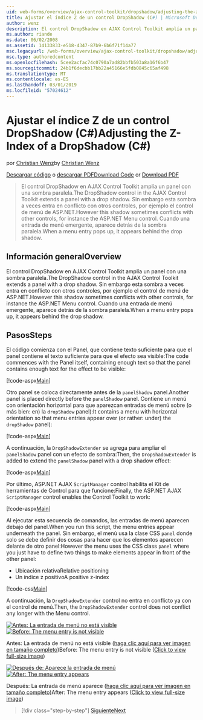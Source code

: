 ```yaml
---
uid: web-forms/overview/ajax-control-toolkit/dropshadow/adjusting-the-z-index-of-a-dropshadow-cs
title: Ajustar el índice Z de un control DropShadow (C#) | Microsoft Docs
author: wenz
description: El control DropShadow en AJAX Control Toolkit amplía un panel con una sombra paralela. Sin embargo esta sombra a veces entra en conflicto con otros controles para insta...
ms.author: riande
ms.date: 06/02/2008
ms.assetid: 14133833-e518-4347-87b9-6b6f71f14a77
msc.legacyurl: /web-forms/overview/ajax-control-toolkit/dropshadow/adjusting-the-z-index-of-a-dropshadow-cs
msc.type: authoredcontent
ms.openlocfilehash: 5cee2acfac74c0790a7ad82bbfb503a8a16f6b47
ms.sourcegitcommit: 24b1f6decbb17bb22a45166e5fdb0845c65af498
ms.translationtype: MT
ms.contentlocale: es-ES
ms.lasthandoff: 03/01/2019
ms.locfileid: "57024612"
---
```

<a name="adjusting-the-z-index-of-a-dropshadow-c"></a><span data-ttu-id="84d29-104">Ajustar el índice Z de un control DropShadow (C#)</span><span class="sxs-lookup"><span data-stu-id="84d29-104">Adjusting the Z-Index of a DropShadow (C#)</span></span>
====================
<span data-ttu-id="84d29-105">por [Christian Wenz](https://github.com/wenz)</span><span class="sxs-lookup"><span data-stu-id="84d29-105">by [Christian Wenz](https://github.com/wenz)</span></span>

<span data-ttu-id="84d29-106">[Descargar código](http://download.microsoft.com/download/5/1/6/51652a81-500b-4f6b-88d3-617103e7941e/DropShadow1.cs.zip) o [descargar PDF](http://download.microsoft.com/download/b/6/a/b6ae89ee-df69-4c87-9bfb-ad1eb2b23373/dropshadow1CS.pdf)</span><span class="sxs-lookup"><span data-stu-id="84d29-106">[Download Code](http://download.microsoft.com/download/5/1/6/51652a81-500b-4f6b-88d3-617103e7941e/DropShadow1.cs.zip) or [Download PDF](http://download.microsoft.com/download/b/6/a/b6ae89ee-df69-4c87-9bfb-ad1eb2b23373/dropshadow1CS.pdf)</span></span>

> <span data-ttu-id="84d29-107">El control DropShadow en AJAX Control Toolkit amplía un panel con una sombra paralela.</span><span class="sxs-lookup"><span data-stu-id="84d29-107">The DropShadow control in the AJAX Control Toolkit extends a panel with a drop shadow.</span></span> <span data-ttu-id="84d29-108">Sin embargo esta sombra a veces entra en conflicto con otros controles, por ejemplo el control de menú de ASP.NET.</span><span class="sxs-lookup"><span data-stu-id="84d29-108">However this shadow sometimes conflicts with other controls, for instance the ASP.NET Menu control.</span></span> <span data-ttu-id="84d29-109">Cuando una entrada de menú emergente, aparece detrás de la sombra paralela.</span><span class="sxs-lookup"><span data-stu-id="84d29-109">When a menu entry pops up, it appears behind the drop shadow.</span></span>


## <a name="overview"></a><span data-ttu-id="84d29-110">Información general</span><span class="sxs-lookup"><span data-stu-id="84d29-110">Overview</span></span>

<span data-ttu-id="84d29-111">El control DropShadow en AJAX Control Toolkit amplía un panel con una sombra paralela.</span><span class="sxs-lookup"><span data-stu-id="84d29-111">The DropShadow control in the AJAX Control Toolkit extends a panel with a drop shadow.</span></span> <span data-ttu-id="84d29-112">Sin embargo esta sombra a veces entra en conflicto con otros controles, por ejemplo el control de menú de ASP.NET.</span><span class="sxs-lookup"><span data-stu-id="84d29-112">However this shadow sometimes conflicts with other controls, for instance the ASP.NET Menu control.</span></span> <span data-ttu-id="84d29-113">Cuando una entrada de menú emergente, aparece detrás de la sombra paralela.</span><span class="sxs-lookup"><span data-stu-id="84d29-113">When a menu entry pops up, it appears behind the drop shadow.</span></span>

## <a name="steps"></a><span data-ttu-id="84d29-114">Pasos</span><span class="sxs-lookup"><span data-stu-id="84d29-114">Steps</span></span>

<span data-ttu-id="84d29-115">El código comienza con el Panel, que contiene texto suficiente para que el panel contiene el texto suficiente para que el efecto sea visible:</span><span class="sxs-lookup"><span data-stu-id="84d29-115">The code commences with the Panel itself, containing enough text so that the panel contains enough text for the effect to be visible:</span></span>

[!code-aspx[Main](adjusting-the-z-index-of-a-dropshadow-cs/samples/sample1.aspx)]

<span data-ttu-id="84d29-116">Otro panel se coloca directamente antes de la `panelShadow` panel.</span><span class="sxs-lookup"><span data-stu-id="84d29-116">Another panel is placed directly before the `panelShadow` panel.</span></span> <span data-ttu-id="84d29-117">Contiene un menú con orientación horizontal para que aparezcan entradas de menú sobre (o más bien: en) la `dropShadow` panel):</span><span class="sxs-lookup"><span data-stu-id="84d29-117">It contains a menu with horizontal orientation so that menu entries appear over (or rather: under) the `dropShadow` panel):</span></span>

[!code-aspx[Main](adjusting-the-z-index-of-a-dropshadow-cs/samples/sample2.aspx)]

<span data-ttu-id="84d29-118">A continuación, la `DropShadowExtender` se agrega para ampliar el `panelShadow` panel con un efecto de sombra:</span><span class="sxs-lookup"><span data-stu-id="84d29-118">Then, the `DropShadowExtender` is added to extend the `panelShadow` panel with a drop shadow effect:</span></span>

[!code-aspx[Main](adjusting-the-z-index-of-a-dropshadow-cs/samples/sample3.aspx)]

<span data-ttu-id="84d29-119">Por último, ASP.NET AJAX `ScriptManager` control habilita el Kit de herramientas de Control para que funcione:</span><span class="sxs-lookup"><span data-stu-id="84d29-119">Finally, the ASP.NET AJAX `ScriptManager` control enables the Control Toolkit to work:</span></span>

[!code-aspx[Main](adjusting-the-z-index-of-a-dropshadow-cs/samples/sample4.aspx)]

<span data-ttu-id="84d29-120">Al ejecutar esta secuencia de comandos, las entradas de menú aparecen debajo del panel.</span><span class="sxs-lookup"><span data-stu-id="84d29-120">When you run this script, the menu entries appear underneath the panel.</span></span> <span data-ttu-id="84d29-121">Sin embargo, el menú usa la clase CSS `panel` donde solo se debe definir dos cosas para hacer que los elementos aparecen delante de otro panel:</span><span class="sxs-lookup"><span data-stu-id="84d29-121">However the menu uses the CSS class `panel` where you just have to define two things to make elements appear in front of the other panel:</span></span>

- <span data-ttu-id="84d29-122">Ubicación relativa</span><span class="sxs-lookup"><span data-stu-id="84d29-122">Relative positioning</span></span>
- <span data-ttu-id="84d29-123">Un índice z positivo</span><span class="sxs-lookup"><span data-stu-id="84d29-123">A positive z-index</span></span>

[!code-css[Main](adjusting-the-z-index-of-a-dropshadow-cs/samples/sample5.css)]

<span data-ttu-id="84d29-124">A continuación, la `DropShadowExtender` control no entra en conflicto ya con el control de menú.</span><span class="sxs-lookup"><span data-stu-id="84d29-124">Then, the `DropShadowExtender` control does not conflict any longer with the Menu control.</span></span>


<span data-ttu-id="84d29-125">[![Antes: La entrada de menú no está visible](adjusting-the-z-index-of-a-dropshadow-cs/_static/image2.png)](adjusting-the-z-index-of-a-dropshadow-cs/_static/image1.png)</span><span class="sxs-lookup"><span data-stu-id="84d29-125">[![Before: The menu entry is not visible](adjusting-the-z-index-of-a-dropshadow-cs/_static/image2.png)](adjusting-the-z-index-of-a-dropshadow-cs/_static/image1.png)</span></span>

<span data-ttu-id="84d29-126">Antes: La entrada de menú no está visible ([haga clic aquí para ver imagen en tamaño completo](adjusting-the-z-index-of-a-dropshadow-cs/_static/image3.png))</span><span class="sxs-lookup"><span data-stu-id="84d29-126">Before: The menu entry is not visible ([Click to view full-size image](adjusting-the-z-index-of-a-dropshadow-cs/_static/image3.png))</span></span>


<span data-ttu-id="84d29-127">[![Después de: Aparece la entrada de menú](adjusting-the-z-index-of-a-dropshadow-cs/_static/image5.png)](adjusting-the-z-index-of-a-dropshadow-cs/_static/image4.png)</span><span class="sxs-lookup"><span data-stu-id="84d29-127">[![After: The menu entry appears](adjusting-the-z-index-of-a-dropshadow-cs/_static/image5.png)](adjusting-the-z-index-of-a-dropshadow-cs/_static/image4.png)</span></span>

<span data-ttu-id="84d29-128">Después: La entrada de menú aparece ([haga clic aquí para ver imagen en tamaño completo](adjusting-the-z-index-of-a-dropshadow-cs/_static/image6.png))</span><span class="sxs-lookup"><span data-stu-id="84d29-128">After: The menu entry appears ([Click to view full-size image](adjusting-the-z-index-of-a-dropshadow-cs/_static/image6.png))</span></span>

> [!div class="step-by-step"]
> [<span data-ttu-id="84d29-129">Siguiente</span><span class="sxs-lookup"><span data-stu-id="84d29-129">Next</span></span>](manipulating-dropshadow-properties-from-client-code-cs.md)
